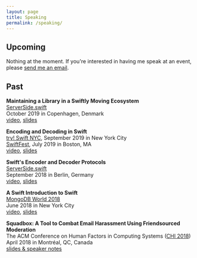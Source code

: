 ```yaml
---
layout: page
title: Speaking
permalink: /speaking/
---
```


## Upcoming
Nothing at the moment. If you're interested in having me speak at an event, please [send me an email](mailto:kaitlinmahar@gmail.com).

## Past
**Maintaining a Library in a Swiftly Moving Ecosystem**<br>
[ServerSide.swift](https://www.serversideswift.info/)<br>
October 2019 in Copenhagen, Denmark<br>
[video](https://www.youtube.com/watch?v=9-fdbG9jNt4), [slides](https://speakerdeck.com/kmahar/maintaining-a-library-in-a-swiftly-moving-ecosystem)

**Encoding and Decoding in Swift**<br>
[try! Swift NYC](https://www.tryswift.co/events/2019/nyc/), September 2019 in New York City<br>
[SwiftFest](https://swiftfest.io/), July 2019 in Boston, MA<br>
[video](https://www.youtube.com/watch?v=9GZ8Hiq-Nbc), [slides](https://speakerdeck.com/kmahar/encoding-and-decoding-in-swift)

**Swift's Encoder and Decoder Protocols**<br>
[ServerSide.swift](https://www.serversideswift.info/2018)<br>
September 2018 in Berlin, Germany<br>
[video](https://www.youtube.com/watch?v=yL5Ff5p1hyc), [slides](https://speakerdeck.com/kmahar/swifts-encoder-and-decoder-protocols)

**A Swift Introduction to Swift**<br>
[MongoDB World 2018](https://www.mongodb.com/world18)<br>
June 2018 in New York City<br>
[video](https://www.youtube.com/watch?v=CcCTM1PN1N4), [slides](https://speakerdeck.com/kmahar/a-swift-introduction-to-swift)

**Squadbox: A Tool to Combat Email Harassment Using Friendsourced Moderation**<br>
The ACM Conference on Human Factors in Computing Systems ([CHI 2018](https://chi2018.acm.org/))<br>
April 2018 in Montréal, QC, Canada<br>
[slides & speaker notes](https://homes.cs.washington.edu/~axz/squadbox.html)
